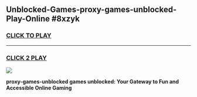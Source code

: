 
## Unblocked-Games-proxy-games-unblocked-Play-Online #8xzyk
<h3>
<a href="https://news.freeplayer.one?title=proxy-games-unblocked&ref=3">CLICK TO PLAY</a></h3>
<hr>

<h3>
<a href="https://news.freeplayer.one?title=proxy-games-unblocked&ref=3">CLICK 2 PLAY</a>
  
</h3>

<a href="https://news.freeplayer.one?title=proxy-games-unblocked&ref=3"><img src="https://clearcache.store/games.png"></a>


**proxy-games-unblocked games unblocked: Your Gateway to Fun and Accessible Online Gaming**
